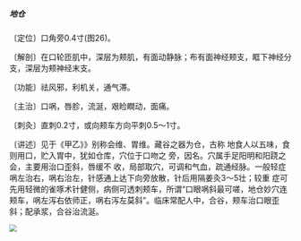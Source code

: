 ##### 地仓

〔定位〕口角旁0.4寸(图26)。

〔解剖〕在口轮匝肌中，深层为颊肌，有面动静脉；布有面神经颊支，眶下神经分支，深层为颊神经末支。

〔功能〕祛风邪，利机关，通气滞。

〔主治〕口㖞，唇胗，流涎，艰睑瞤动，面痛。

〔刺灸〕直刺0.2寸，或向颊车方向平刺0.5〜1寸。

〔讲述〕见于《甲乙》》别称会维、胃维。藏谷之器为仓，古称 地食人以五味，食则用口，贮入胃中，犹如仓库，穴位于口吻之 旁，因名。穴属手足阳明和阳跷之会，主要用治口歪斜，唇缓不 收，局部取穴，可调和气血，疏通经脉。一般轻症㖞左治右，㖞右治左，针感通上达下向旁放散，针后用隔姜灸3〜5壮；较重 症可先用轻微的雀啄术针健侧，病侧可透刺颊车，所谓“口眼㖞斜最可嗟，地仓妙穴连颊车，㖞左泻右依师正，㖞右泻左莫斜”。临床常配人中，合谷，颊车治口眼歪斜；配承浆，合谷治流涎。

<img src="img/图26.jpg" style="zoom:80%;" />
